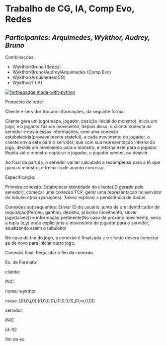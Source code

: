 # Trabalho de CG, IA, Comp Evo, Redes
## _Participantes: Arquimedes, Wykthor, Audrey, Bruno_
Combinações: 
- Wykthor/Bruno (Redes) 
- Wykthor/Bruno/Audrey/Arquimedes (Comp Evo)
- Wykthor/Arquimedes(CG)
- Wykthor/? (IA)

[![forthebadge made-with-python](http://ForTheBadge.com/images/badges/made-with-python.svg)](https://www.python.org/)

Protocolo de rede:

Cliente e servidor trocam informações, da seguinte forma:

Cliente gera um jogo(mapa, jogador, posição inicial do monstro), inicia um jogo, e o jogador faz um movimento, depois disso, o cliente conecta ao servidor e envia essas informações, com uma conexão estabelecida(provavelmente stateful), a cada movimento do jogador, o cliente envia este para o servidor, que com sua representação interna do jogo, decide um movimento para o monstro, e retorna este para o jogador. Repita até o monstro capturar o jogador, o jogador vencer, ou desistir.

Ao final da partida, o servidor vai ter calculado a recompensa para a IA que guiou o monstro, e treina-la de acordo com isso.

Especificação:

Primeira conexão: Estabelecer identidade do cliente(ID gerado pelo servidor), começar uma conexão TCP, gerar uma representação no servidor do tabuleiro(mxn posições). Talvez explorar a persistência de dados.

Conexões subsequentes: Enviar ID do usuário, junto de um identificador de requisição(Perdeu, ganhou, desistiu, próximo movimento, salvar jogo(talvez)) e informação pertinente(No caso de próximo movimento, seria a tupla (x,y) onde explicitaria o movimento do jogador para o servidor, atualizando assim o tabuleiro)

No caso de fim do jogo, a conexão é finalizada e o cliente deverá conectar-se de novo para iniciar outro jogo.

Conexão final: Requisitar o fim da conexão.

Ex. de Formato:

cliente:

INIC

nome: wykthor

mapa: [[0,0,j,0],[0,0,0,0],[0,0,0,0],[0,m,0,0]]


servidor:

INIC

id: 02


fim de ex.
